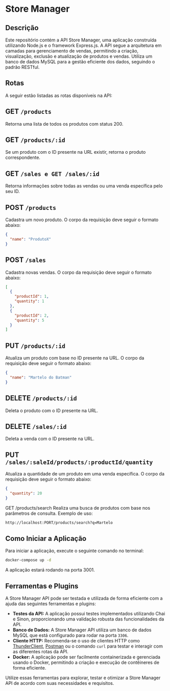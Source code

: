 # Store Manager

## Descrição
Este repositório contém a API Store Manager, uma aplicação construída utilizando Node.js e o framework Express.js. A API segue a arquitetura em camadas para gerenciamento de vendas, permitindo a criação, visualização, exclusão e atualização de produtos e vendas. Utiliza um banco de dados MySQL para a gestão eficiente dos dados, seguindo o padrão RESTful.

## Rotas
A seguir estão listadas as rotas disponíveis na API:

## GET `/products`
Retorna uma lista de todos os produtos com status 200.

## GET `/products/:id`
Se um produto com o ID presente na URL existir, retorna o produto correspondente.

## GET `/sales e GET /sales/:id`
Retorna informações sobre todas as vendas ou uma venda específica pelo seu ID.

## POST `/products`
Cadastra um novo produto. O corpo da requisição deve seguir o formato abaixo:
```json
{
  "name": "ProdutoX"
}
```
## POST `/sales`
Cadastra novas vendas. O corpo da requisição deve seguir o formato abaixo:
```json
[
  {
    "productId": 1,
    "quantity": 1
  },
  {
    "productId": 2,
    "quantity": 5
  }
]
```

## PUT `/products/:id`
Atualiza um produto com base no ID presente na URL. O corpo da requisição deve seguir o formato abaixo:
```json
{
  "name": "Martelo do Batman"
}
```
## DELETE `/products/:id`
Deleta o produto com o ID presente na URL.

## DELETE `/sales/:id`
Deleta a venda com o ID presente na URL.

## PUT `/sales/:saleId/products/:productId/quantity`
Atualiza a quantidade de um produto em uma venda específica. O corpo da requisição deve seguir o formato abaixo:
```json
{
  "quantity": 20
}
```

GET /products/search
Realiza uma busca de produtos com base nos parâmetros de consulta. Exemplo de uso:
```bash
http://localhost:PORT/products/search?q=Martelo
```

## Como Iniciar a Aplicação
Para iniciar a aplicação, execute o seguinte comando no terminal:
```bash
docker-compose up -d
```
A aplicação estará rodando na porta 3001.

## Ferramentas e Plugins

A Store Manager API pode ser testada e utilizada de forma eficiente com a ajuda das seguintes ferramentas e plugins:

- **Testes da API:** A aplicação possui testes implementados utilizando Chai e Sinon, proporcionando uma validação robusta das funcionalidades da API.
- **Banco de Dados:** A Store Manager API utiliza um banco de dados MySQL que está configurado para rodar na porta `3306`.
- **Cliente HTTP:** Recomenda-se o uso de clientes HTTP como [ThunderClient](https://www.thunderclient.io/), [Postman](https://www.postman.com/) ou o comando `curl` para testar e interagir com as diferentes rotas da API.
- **Docker:** A aplicação pode ser facilmente containerizada e gerenciada usando o Docker, permitindo a criação e execução de contêineres de forma eficiente.

Utilize essas ferramentas para explorar, testar e otimizar a Store Manager API de acordo com suas necessidades e requisitos.

